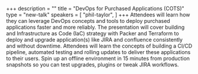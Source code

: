+++
description = ""
title = "DevOps for Purchased Applications (COTS)"
type = "new-talk"
speakers = [
        "phil-taylor",
]
+++
Attendees will learn how they can leverage DevOps concepts and tools to deploy purchased applications faster and more reliably. The presentation will cover building and Infrastructure as Code (IaC) strategy with Packer and Terraform to deploy and upgrade application(s) like JIRA and confluence consistently and without downtime. Attendees will learn the concepts of building a CI/CD pipeline, automated testing and rolling updates to deliver these applications to their users. Spin up an offline environment in 15 minutes from production snapshots so you can test upgrades, plugins or tweak JIRA workflows.